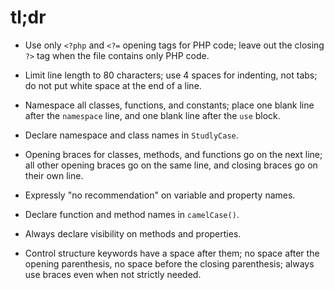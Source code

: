tl;dr
=====

- Use only `<?php` and `<?=` opening tags for PHP code; leave out the closing
  `?>` tag when the file contains only PHP code.

- Limit line length to 80 characters; use 4 spaces for indenting, not tabs;
  do not put white space at the end of a line.

- Namespace all classes, functions, and constants; place one blank line after
  the `namespace` line, and one blank line after the `use` block.

- Declare namespace and class names in `StudlyCase`.

- Opening braces for classes, methods, and functions go on the next line; all
  other opening braces go on the same line, and closing braces go on their own
  line.

- Expressly "no recommendation" on variable and property names.

- Declare function and method names in `camelCase()`.

- Always declare visibility on methods and properties.

- Control structure keywords have a space after them; no space after the 
  opening parenthesis, no space before the closing parenthesis; always use
  braces even when not strictly needed.



